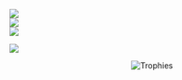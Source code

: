 ![](https://github-readme-stats.vercel.app/api?username=fridfn&theme=midnight-purple&hide_border=false&include_all_commits=true&count_private=false)<br/>
![](https://github-readme-streak-stats.herokuapp.com/?user=fridfn&theme=midnight-purple&hide_border=false)<br/>
![](https://github-readme-stats.vercel.app/api/top-langs/?username=fridfn&theme=midnight-purple&hide_border=false&include_all_commits=true&count_private=false&layout=compact)


[![](https://visitcount.itsvg.in/api?id=fridfn&icon=7&color=6)](https://visitcount.itsvg.in)
 
<p align="center">
  <img src="https://github-profile-trophy.vercel.app/?username=fridfn&theme=radical&margin-w=10&rank=B,A,AA,AAA,S,SS,SSS,?&row=1&column=3" alt="Trophies" />
</p>
